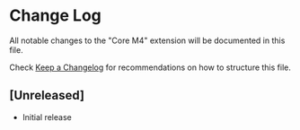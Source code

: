 # Change Log

All notable changes to the "Core M4" extension will be documented in this file.

Check [Keep a Changelog](http://keepachangelog.com/) for recommendations on how to structure this file.

## [Unreleased]

- Initial release
